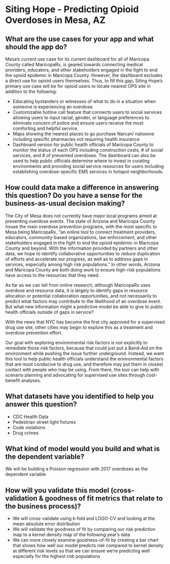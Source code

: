 # Siting Hope - Predicting Opioid Overdoses in Mesa, AZ 
 
## What are the use cases for your app and what should the app do?
Mesa’s current use case for its current dashboard for all of Maricopa County called MaricopaRx, is geared towards connecting medical providers, educators, and other stakeholders engaged in the fight to end the opioid epidemic in Maricopa County. However, the dashboard excludes a direct use for opioid users themselves. Thus, to fill this gap, Siting Hope’s primary use case will be for opioid users to locate nearest OPS site in addition to the following:
- Educating bystanders or witnesses of what to do in a situation when someone is experiencing an overdose.
- Customizable hotline call feature that connects users to social services allowing users to input racial, gender, or language preferences to eliminate concern of police and ensure users receive the most comforting and helpful service.
- Maps showing the nearest places to go purchase Narcan/ naloxone including specific pharmacies not requiring health insurance
- Dashboard version for public health officials of Maricopa County to monitor the status of each OPS including construction costs, # of social services, and # of prevented overdoses. The dashboard can also be used to help public officials determine where to invest in curating environments and providing social service resources for users including establishing overdose-specific EMS services in hotspot neighborhoods.

## How could data make a difference in answering this question? Do you have a sense for the business-as-usual decision making? 
The City of Mesa does not currently have major local programs aimed at preventing overdose events. The state of Arizona and Maricopa County house the main overdose prevention programs, with the most specific to Mesa being MaricopaRx, “an online tool to connect treatment providers, educators, community-based organizations, law enforcement, and other stakeholders engaged in the fight to end the opioid epidemic in Maricopa County and beyond. With the information provided by partners and other data, we hope to identify collaborative opportunities to reduce duplication of efforts and accelerate our progress, as well as to address gaps in services, especially among high risk populations.”  In other words, Arizona and Maricopa County are both doing work to ensure high-risk populations have access to the resources that they need.  

As far as we can tell from online research, although MaricopaRx uses overdose and resource data, it is largely to identify gaps in resource allocation or potential collaboration opportunities, and not necessarily to predict what factors may contribute to the likelihood of an overdose event. But what new information might a predictive model be able to give to public health officials outside of gaps in service?  

With the news that NYC has become the first city approved for a supervised drug use site, other cities may begin to explore this as a treatment and overdose prevention effort.  

Our goal with exploring environmental risk factors is not explicitly to remediate those risk factors, because that could just put a Band-Aid on the environment while pushing the issue further underground. Instead, we want this tool to help public health officials understand the environmental factors that are most conducive to drug use, and therefore may put them in closest contact with people who may be using. From there, the tool can help with scenario planning and advocating for supervised use sites through cost-benefit analyses.  

## What datasets have you identified to help you answer this question? 
- CDC Health Data
- Pedestrian street light fixtures
- Code violations
- Drug crimes  

 ## What kind of model would you build and what is the dependent variable? 
We will be building a Poisson regression with 2017 overdoses as the dependent variable 

## How will you validate this model (cross-validation & goodness of fit metrics that relate to the business process)? 
- We will cross-validate using k-fold and LOGO-CV and looking at the mean absolute error distribution 
- We will validate the goodness of fit by comparing our risk prediction map to a kernel density map of the following year’s data 
- We can more closely examine goodness-of-fit by creating a bar chart that shows how well our model predicts risk compared to kernel density at different risk levels so that we can ensure we’re predicting well especially for the highest risk populations  
